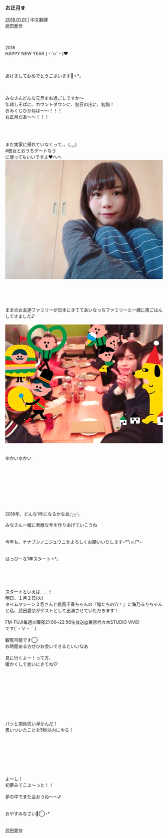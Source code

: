 ### お正月♕︎
<a target="_blank" rel="noreferrer noopener" href="http://blog.nanabunnonijyuuni.com/s/n227/diary/detail/142?ima=0740&cd=blog">2018.01.01 </a>| 中文翻譯<a target="_blank" rel="noreferrer noopener" href=""></a><br>
武田愛奈<br><br><br><br>
2018<br>
HAPPY NEW YEAR (﹡ˆoˆ﹡)❤️<br><br><br><br>
あけましておめでとうございます🎍✧︎*。<br><br><br><br>
みなさんどんな元旦をお過ごしですか〜<br>
年越しそばに、カウントダウンに、初日の出に、初詣！<br>
おみくじひかねば〜〜！！！<br>
お正月だあ〜〜！！！<br><br><br><br><br>
まだ実家に帰れていなくって、、(◞‸◟)<br>
#彼女とおうちデートなう<br>
に使ってもいいですよ❤️へへ<br>
<img src="../../../../../Album/Backup/Blog/Aina/Jan2018/20180101_Blog_Aina_1.jpg"><br><br><br><br><br><br>
ままのお友達ファミリーが日本にきててあいなっちファミリーと一緒に夜ごはんしてきました♪<br><br>
<img src="../../../../../Album/Backup/Blog/Aina/Jan2018/20180101_Blog_Aina_2.jpg"><br><br><br>
ゆかいゆかい<br><br><br><br><br><br><br><br><br><br>
2018年、どんな1年になるかなあ₍ᵔ·͈༝·͈ᵔ₎<br>
みなさん一緒に素敵な年を作りあげていこうね<br><br><br>
今年も、ナナブンノニジュウニをよろしくお願いいたします◦︎°˚\☺︎/˚°◦︎<br><br><br>
はっぴーな1年スタート✧︎*。<br><br><br><br><br><br>
スタートといえば……！<br>
明日、１月２日(火)<br>
タイムマシーン３号さんと帆風千春ちゃんの『俺たちの穴！』に海乃るりちゃんと私、武田愛奈がゲストとして出演させていただきます！<br><br>
FM-FUJI毎週火曜夜21:00~22:56生放送@東京代々木STUDIO ViViD<br>
です(´・∀・｀)<br><br>
観覧可能です◯<br>
お時間ある方ぜひお会いできるといいなあ<br><br>
見に行くよー！って方、<br>
暖かくして会いにきてね♡<br><br><br><br><br><br><br><br><br><br><br>
パッと抱負思い浮かんだ！<br>
思いついたことを5秒以内にやる！<br><br><br><br><br><br><br><br><br>
よ〜し！<br>
初夢みてこよ〜っと！！<br><br>
夢の中でまた会おうね〜〜♪<br><br><br>
おやすみなさい◡̈⃝︎⋆︎*<br><br><br>
武田愛奈